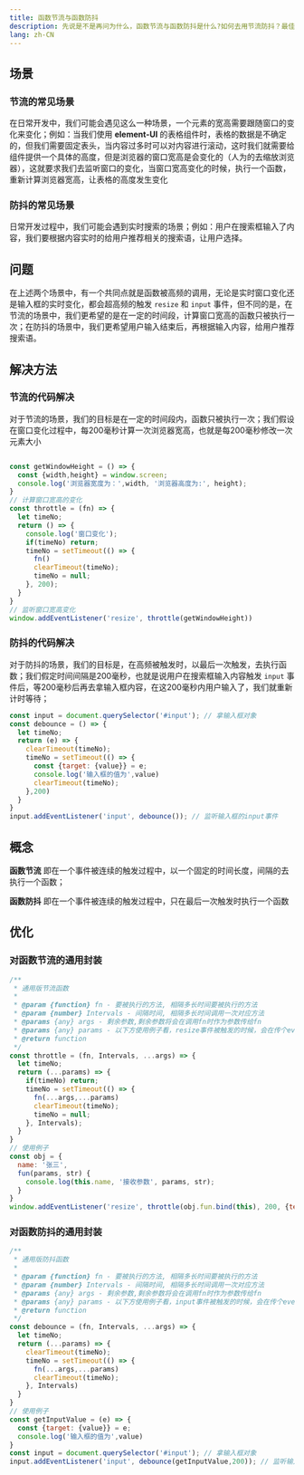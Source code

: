 ```yaml
---
title: 函数节流与函数防抖
description: 先说是不是再问为什么，函数节流与函数防抖是什么?如何去用节流防抖？最佳实践是什么？怎么做一个开箱即用的节流防抖函数？
lang: zh-CN
---
```


## 场景

### 节流的常见场景

在日常开发中，我们可能会遇见这么一种场景，一个元素的宽高需要跟随窗口的变化来变化；例如：当我们使用 **element-UI** 的表格组件时，表格的数据是不确定的，但我们需要固定表头，当内容过多时可以对内容进行滚动，这时我们就需要给组件提供一个具体的高度，但是浏览器的窗口宽高是会变化的（人为的去缩放浏览器），这就要求我们去监听窗口的变化，当窗口宽高变化的时候，执行一个函数，重新计算浏览器宽高，让表格的高度发生变化

### 防抖的常见场景

日常开发过程中，我们可能会遇到实时搜索的场景；例如：用户在搜索框输入了内容，我们要根据内容实时的给用户推荐相关的搜索语，让用户选择。

## 问题

在上述两个场景中，有一个共同点就是函数被高频的调用，无论是实时窗口变化还是输入框的实时变化，都会超高频的触发 `resize` 和 `input` 事件，但不同的是，在节流的场景中，我们更希望的是在一定的时间段，计算窗口宽高的函数只被执行一次；在防抖的场景中，我们更希望用户输入结束后，再根据输入内容，给用户推荐搜索语。

## 解决方法

### 节流的代码解决

对于节流的场景，我们的目标是在一定的时间段内，函数只被执行一次；我们假设在窗口变化过程中，每200毫秒计算一次浏览器宽高，也就是每200毫秒修改一次元素大小

```js

const getWindowHeight = () => {
  const {width,height} = window.screen;
  console.log('浏览器宽度为：',width, '浏览器高度为:', height);
}
// 计算窗口宽高的变化
const throttle = (fn) => {
  let timeNo;
  return () => {
  	console.log('窗口变化');
    if(timeNo) return;
    timeNo = setTimeout(() => {
      fn()
      clearTimeout(timeNo);
      timeNo = null;
    }, 200);
  }
}
// 监听窗口宽高变化
window.addEventListener('resize', throttle(getWindowHeight))

```

### 防抖的代码解决

对于防抖的场景，我们的目标是，在高频被触发时，以最后一次触发，去执行函数；我们假定时间间隔是200毫秒，也就是说用户在搜索框输入内容触发 `input` 事件后，等200毫秒后再去拿输入框内容，在这200毫秒内用户输入了，我们就重新计时等待；

```js
const input = document.querySelector('#input'); // 拿输入框对象
const debounce = () => {
  let timeNo;
  return (e) => {
    clearTimeout(timeNo);
    timeNo = setTimeout(() => {
      const {target: {value}} = e;
      console.log('输入框的值为',value)
      clearTimeout(timeNo);
    },200)
  }
}
input.addEventListener('input', debounce()); // 监听输入框的input事件
```

## 概念

**函数节流** 即在一个事件被连续的触发过程中，以一个固定的时间长度，间隔的去执行一个函数；

**函数防抖** 即在一个事件被连续的触发过程中，只在最后一次触发时执行一个函数

## 优化

### 对函数节流的通用封装

```js
/**
 * 通用版节流函数
 *
 * @param {function} fn - 要被执行的方法, 相隔多长时间要被执行的方法
 * @param {number} Intervals - 间隔时间, 相隔多长时间调用一次对应方法
 * @params {any} args - 剩余参数,剩余参数将会在调用fn时作为参数传给fn
 * @params {any} params - 以下方使用例子看，resize事件被触发的时候，会在传个event对象过去，所以同样需要接收
 * @return function
 */
const throttle = (fn, Intervals, ...args) => {
  let timeNo;
  return (...params) => {
    if(timeNo) return;
    timeNo = setTimeout(() => {
      fn(...args,...params)
      clearTimeout(timeNo);
      timeNo = null;
    }, Intervals);
  }
}
// 使用例子
const obj = {
  name: '张三',
  fun(params, str) {
    console.log(this.name, '接收参数', params, str);
  }
}
window.addEventListener('resize', throttle(obj.fun.bind(this), 200, {text: '最外面传的第一个参数'}, '最外面传的第二个参数'))
```

### 对函数防抖的通用封装

```js
/**
 * 通用版防抖函数
 *
 * @param {function} fn - 要被执行的方法, 相隔多长时间要被执行的方法
 * @param {number} Intervals - 间隔时间, 相隔多长时间调用一次对应方法
 * @params {any} args - 剩余参数,剩余参数将会在调用fn时作为参数传给fn
 * @params {any} params - 以下方使用例子看，input事件被触发的时候，会在传个event对象过去，所以同样需要接收
 * @return function
 */
const debounce = (fn, Intervals, ...args) => {
  let timeNo;
  return (...params) => {
    clearTimeout(timeNo);
    timeNo = setTimeout(() => {
      fn(...args,...params)
      clearTimeout(timeNo);
    }, Intervals)
  }
}
// 使用例子
const getInputValue = (e) => {
  const {target: {value}} = e;
  console.log('输入框的值为',value)
}
const input = document.querySelector('#input'); // 拿输入框对象
input.addEventListener('input', debounce(getInputValue,200)); // 监听输入框的input事件
```

